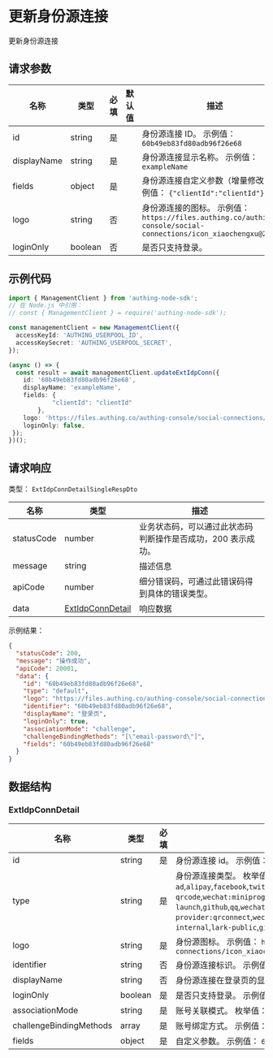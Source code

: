 # 更新身份源连接

<!--
  警告⚠️：
  不要直接修改该文档，
  https://github.com/Authing/authing-docs-factory
  使用该项目进行生成
-->

更新身份源连接

## 请求参数

| 名称 | 类型 | 必填 | 默认值 | 描述 |
| ---- | ---- | ---- | ---- | ---- |
| id | string | 是 |  | 身份源连接 ID。 示例值： `60b49eb83fd80adb96f26e68` |
| displayName | string | 是 |  | 身份源连接显示名称。 示例值： `exampleName` |
| fields | object | 是 |  | 身份源连接自定义参数（增量修改）。 示例值： `{"clientId":"clientId"}` |
| logo | string | 否 |  | 身份源连接的图标。 示例值： `https://files.authing.co/authing-console/social-connections/icon_xiaochengxu@2x.png` |
| loginOnly | boolean | 否 |  | 是否只支持登录。  |


## 示例代码

```ts
import { ManagementClient } from 'authing-node-sdk';
// 在 Node.js 中引用：
// const { ManagementClient } = require('authing-node-sdk');

const managementClient = new ManagementClient({
  accessKeyId: 'AUTHING_USERPOOL_ID',
  accessKeySecret: 'AUTHING_USERPOOL_SECRET',
});

(async () => {
  const result = await managementClient.updateExtIdpConn({
    id: '60b49eb83fd80adb96f26e68',
    displayName: 'exampleName',
    fields: {
			"clientId":	"clientId"
		},
    logo: 'https://files.authing.co/authing-console/social-connections/icon_xiaochengxu@2x.png',
    loginOnly: false,
 });
})();
```



## 请求响应

类型： `ExtIdpConnDetailSingleRespDto`

| 名称 | 类型 | 描述 |
| ---- | ---- | ---- |
| statusCode | number | 业务状态码，可以通过此状态码判断操作是否成功，200 表示成功。 |
| message | string | 描述信息 |
| apiCode | number | 细分错误码，可通过此错误码得到具体的错误类型。 |
| data | <a href="#ExtIdpConnDetail">ExtIdpConnDetail</a> | 响应数据 |



示例结果：

```json
{
  "statusCode": 200,
  "message": "操作成功",
  "apiCode": 20001,
  "data": {
    "id": "60b49eb83fd80adb96f26e68",
    "type": "default",
    "logo": "https://files.authing.co/authing-console/social-connections/icon_xiaochengxu@2x.png",
    "identifier": "60b49eb83fd80adb96f26e68",
    "displayName": "登录页",
    "loginOnly": true,
    "associationMode": "challenge",
    "challengeBindingMethods": "[\"email-password\"]",
    "fields": "60b49eb83fd80adb96f26e68"
  }
}
```

## 数据结构


### <a id="ExtIdpConnDetail"></a> ExtIdpConnDetail

| 名称 | 类型 | 必填 | 描述 |
| ---- |  ---- | ---- | ---- |
| id | string | 是 | 身份源连接 id。 示例值： `60b49eb83fd80adb96f26e68`  |
| type | string | 是 | 身份源连接类型。 枚举值：`oidc`,`oauth`,`saml`,`ldap`,`ad`,`cas`,`azure-ad`,`alipay`,`facebook`,`twitter`,`google`,`wechat:pc`,`wechat:mobile`,`wechat:webpage-authorization`,`wechatmp-qrcode`,`wechat:miniprogram:default`,`wechat:miniprogram:qrconnect`,`wechat:miniprogram:app-launch`,`github`,`qq`,`wechatwork:corp:qrconnect`,`wechatwork:agency:qrconnect`,`wechatwork:service-provider:qrconnect`,`wechatwork:mobile`,`dingtalk`,`dingtalk:provider`,`weibo`,`apple`,`apple:web`,`baidu`,`lark-internal`,`lark-public`,`gitlab`,`linkedin`,`slack`,`yidun`,`qingcloud`,`gitee`,`instagram`,`welink`  |
| logo | string | 是 | 身份源图标。 示例值： `https://files.authing.co/authing-console/social-connections/icon_xiaochengxu@2x.png`  |
| identifier | string | 否 | 身份源连接标识。 示例值： `60b49eb83fd80adb96f26e68`  |
| displayName | string | 否 | 身份源连接在登录页的显示名称。 示例值： `登录页`  |
| loginOnly | boolean | 是 | 是否只支持登录。 示例值： `true`  |
| associationMode | string | 是 | 账号关联模式。 枚举值：`none`,`field`,`challenge`  |
| challengeBindingMethods | array | 是 | 账号绑定方式。 示例值： `["email-password"]`  |
| fields | object | 是 | 自定义参数。 示例值： `60b49eb83fd80adb96f26e68`  |


